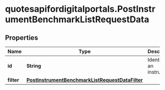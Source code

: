 # quotesapifordigitalportals.PostInstrumentBenchmarkListRequestData

## Properties

Name | Type | Description | Notes
------------ | ------------- | ------------- | -------------
**id** | **String** | Identifier of an instrument. | 
**filter** | [**PostInstrumentBenchmarkListRequestDataFilter**](PostInstrumentBenchmarkListRequestDataFilter.md) |  | [optional] 


